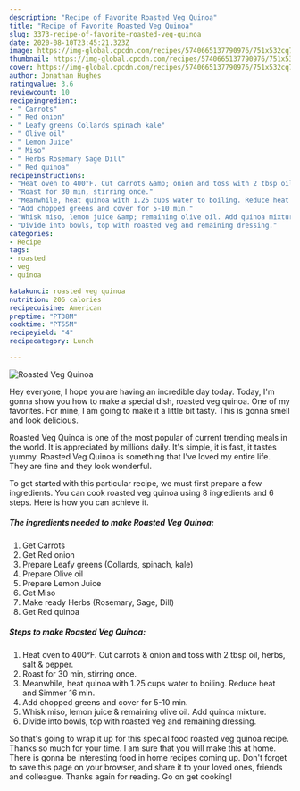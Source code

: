 ```yaml
---
description: "Recipe of Favorite Roasted Veg Quinoa"
title: "Recipe of Favorite Roasted Veg Quinoa"
slug: 3373-recipe-of-favorite-roasted-veg-quinoa
date: 2020-08-10T23:45:21.323Z
image: https://img-global.cpcdn.com/recipes/5740665137790976/751x532cq70/roasted-veg-quinoa-recipe-main-photo.jpg
thumbnail: https://img-global.cpcdn.com/recipes/5740665137790976/751x532cq70/roasted-veg-quinoa-recipe-main-photo.jpg
cover: https://img-global.cpcdn.com/recipes/5740665137790976/751x532cq70/roasted-veg-quinoa-recipe-main-photo.jpg
author: Jonathan Hughes
ratingvalue: 3.6
reviewcount: 10
recipeingredient:
- " Carrots"
- " Red onion"
- " Leafy greens Collards spinach kale"
- " Olive oil"
- " Lemon Juice"
- " Miso"
- " Herbs Rosemary Sage Dill"
- " Red quinoa"
recipeinstructions:
- "Heat oven to 400°F. Cut carrots &amp; onion and toss with 2 tbsp oil, herbs, salt &amp; pepper."
- "Roast for 30 min, stirring once."
- "Meanwhile, heat quinoa with 1.25 cups water to boiling. Reduce heat and Simmer 16 min."
- "Add chopped greens and cover for 5-10 min."
- "Whisk miso, lemon juice &amp; remaining olive oil. Add quinoa mixture."
- "Divide into bowls, top with roasted veg and remaining dressing."
categories:
- Recipe
tags:
- roasted
- veg
- quinoa

katakunci: roasted veg quinoa 
nutrition: 206 calories
recipecuisine: American
preptime: "PT38M"
cooktime: "PT55M"
recipeyield: "4"
recipecategory: Lunch

---
```



![Roasted Veg Quinoa](https://img-global.cpcdn.com/recipes/5740665137790976/751x532cq70/roasted-veg-quinoa-recipe-main-photo.jpg)

Hey everyone, I hope you are having an incredible day today. Today, I'm gonna show you how to make a special dish, roasted veg quinoa. One of my favorites. For mine, I am going to make it a little bit tasty. This is gonna smell and look delicious.

Roasted Veg Quinoa is one of the most popular of current trending meals in the world. It is appreciated by millions daily. It's simple, it is fast, it tastes yummy. Roasted Veg Quinoa is something that I've loved my entire life. They are fine and they look wonderful.




To get started with this particular recipe, we must first prepare a few ingredients. You can cook roasted veg quinoa using 8 ingredients and 6 steps. Here is how you can achieve it.

<!--inarticleads1-->

##### The ingredients needed to make Roasted Veg Quinoa:

1. Get  Carrots
1. Get  Red onion
1. Prepare  Leafy greens (Collards, spinach, kale)
1. Prepare  Olive oil
1. Prepare  Lemon Juice
1. Get  Miso
1. Make ready  Herbs (Rosemary, Sage, Dill)
1. Get  Red quinoa




<!--inarticleads2-->

##### Steps to make Roasted Veg Quinoa:

1. Heat oven to 400°F. Cut carrots &amp; onion and toss with 2 tbsp oil, herbs, salt &amp; pepper.
1. Roast for 30 min, stirring once.
1. Meanwhile, heat quinoa with 1.25 cups water to boiling. Reduce heat and Simmer 16 min.
1. Add chopped greens and cover for 5-10 min.
1. Whisk miso, lemon juice &amp; remaining olive oil. Add quinoa mixture.
1. Divide into bowls, top with roasted veg and remaining dressing.




So that's going to wrap it up for this special food roasted veg quinoa recipe. Thanks so much for your time. I am sure that you will make this at home. There is gonna be interesting food in home recipes coming up. Don't forget to save this page on your browser, and share it to your loved ones, friends and colleague. Thanks again for reading. Go on get cooking!
